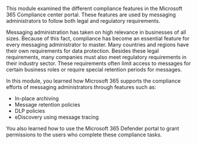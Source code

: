 This module examined the different compliance features in the Microsoft 365 Compliance center portal. These features are used by messaging administrators to follow both legal and regulatory requirements.

Messaging administration has taken on high relevance in businesses of all sizes. Because of this fact, compliance has become an essential feature for every messaging administrator to master. Many countries and regions have their own requirements for data protection. Besides these legal requirements, many companies must also meet regulatory requirements in their industry sector. These requirements often limit access to messages for certain business roles or require special retention periods for messages.

In this module, you learned how Microsoft 365 supports the compliance efforts of messaging administrators through features such as:

 -  In-place archiving
 -  Message retention policies
 -  DLP policies
 -  eDiscovery using message tracing

You also learned how to use the Microsoft 365 Defender portal to grant permissions to the users who complete these compliance tasks.
